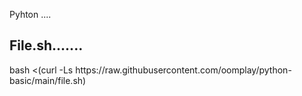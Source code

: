 Pyhton ....
<h2>File.sh.......</h2>
<p>bash <(curl -Ls https://raw.githubusercontent.com/oomplay/python-basic/main/file.sh)</p>
